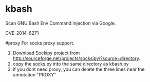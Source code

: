 kbash
=====

Scan GNU Bash Env Command Injection via Google.

CVE-2014-6271

#proxy
For socks proxy support. 
  1. Download Sockipy project from http://sourceforge.net/projects/socksipy/?source=directory.
  2. copy the socks.py into the same directory as kbash.py
  3. if you dont need proxy, you can delete the three lines near the annotation "PROXY"


